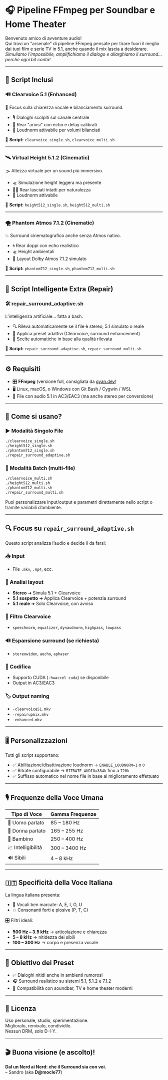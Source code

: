 # 🎧 Pipeline FFmpeg per Soundbar e Home Theater

Benvenuto amico di avventure audio!  
Qui trovi un "arsenale" di pipeline FFmpeg pensate per tirare fuori il meglio dai tuoi film e serie TV in 5.1, anche quando il mix lascia a desiderare. *Simuliamo l’impossibile, amplifichiamo il dialogo e allarghiamo il surround... perché ogni bit conta!*

---

## 🔧 Script Inclusi

### 🔊 Clearvoice 5.1 (Enhanced)
🎯 Focus sulla chiarezza vocale e bilanciamento surround.

- 🎙️ Dialoghi scolpiti sul canale centrale  
- 🌌 Rear "ariosi" con echo e delay calibrati  
- 📏 Loudnorm attivabile per volumi bilanciati  

📂 **Script:** `clearvoice_single.sh`, `clearvoice_multi.sh`

---

### 🛰️ Virtual Height 5.1.2 (Cinematic)
🌫️ Altezza virtuale per un sound più immersivo.

- 🛸 Simulazione height leggera ma presente  
- 🧘‍♂️ Rear lasciati intatti per naturalezza  
- 📏 Loudnorm attivabile  

📂 **Script:** `height512_single.sh`, `height512_multi.sh`

---

### 🌪️ Phantom Atmos 7.1.2 (Cinematic)
💥 Surround cinematografico anche senza Atmos nativo.

- 🌀 Rear doppi con echo realistico  
- 🛸 Height ambientali  
- 🧩 Layout Dolby Atmos 7.1.2 simulato  

📂 **Script:** `phantom712_single.sh`, `phantom712_multi.sh`

---

## 🧠 Script Intelligente Extra (Repair)

### 🛠️ repair_surround_adaptive.sh
L’intelligenza artificiale... fatta a bash.

- 🔍 Rileva automaticamente se il file è stereo, 5.1 simulato o reale  
- 🔁 Applica preset adattivi (Clearvoice, surround enhancement)  
- 🧠 Scelte automatiche in base alla qualità rilevata  

📂 **Script:** `repair_surround_adaptive.sh`, `repair_surround_multi.sh`

---

## ⚙️ Requisiti

- 🎛️ **FFmpeg** (versione full, consigliata da [gyan.dev](https://www.gyan.dev/ffmpeg/))
- 🖥️ Linux, macOS, o Windows con Git Bash / Cygwin / WSL
- 🎥 File con audio 5.1 in AC3/EAC3 (ma anche stereo per conversione)

---

## 🚀 Come si usano?

### ▶️ Modalità Singolo File
```bash
./clearvoice_single.sh
./height512_single.sh
./phantom712_single.sh
./repair_surround_adaptive.sh
```

### 📁 Modalità Batch (multi-file)
```bash
./clearvoice_multi.sh
./height512_multi.sh
./phantom712_multi.sh
./repair_surround_multi.sh
```

Puoi personalizzare input/output e parametri direttamente nello script o tramite variabili d’ambiente.

---

## 🔍 Focus su `repair_surround_adaptive.sh`

Questo script analizza l’audio e decide il da farsi:

### 📥 Input
- File `.mkv`, `.mp4`, ecc.

### 🤖 Analisi layout
- **Stereo** ➜ Simula 5.1 + Clearvoice  
- **5.1 sospetto** ➜ Applica Clearvoice + potenzia surround  
- **5.1 reale** ➜ Solo Clearvoice, con avviso  

### 🎣 Filtro Clearvoice
- `speechnorm`, `equalizer`, `dynaudnorm`, `highpass`, `lowpass`

### 🔊 Espansione surround (se richiesta)
- `stereowiden`, `aecho`, `aphaser`

### 🚀 Codifica
- Supporto CUDA (`-hwaccel cuda`) se disponibile  
- Output in AC3/EAC3

### 🏷️ Output naming
- `-clearvoice51.mkv`  
- `-repairupmix.mkv`  
- `-enhanced.mkv`

---

## 🎚️ Personalizzazioni

Tutti gli script supportano:

- ✅ Abilitazione/disattivazione loudnorm → `ENABLE_LOUDNORM=1` o `0`  
- ✅ Bitrate configurabile → `BITRATE_AUDIO=384k` fino a `720k`  
- ✅ Suffisso automatico nel nome file in base al miglioramento effettuato

---

## 🎙️ Frequenze della Voce Umana

| Tipo di Voce     | Gamma Frequenze               |
|------------------|-------------------------------|
| 🧔 Uomo parlato   | 85 – 180 Hz                   |
| 👩 Donna parlato  | 165 – 255 Hz                  |
| 🧒 Bambino        | 250 – 400 Hz                  |
| 📈 Intelligibilità| 300 – 3400 Hz                 |
| 🔊 Sibili         | 4 – 8 kHz                     |

---

## 🇮🇹 Specificità della Voce Italiana

La lingua italiana presenta:

- 🎯 Vocali ben marcate: A, E, I, O, U  
- 💥 Consonanti forti e plosive (P, T, C)

🎛️ Filtri ideali:

- **500 Hz – 3.5 kHz** → articolazione e chiarezza  
- **5 – 8 kHz** → nitidezza dei sibili  
- **100 – 300 Hz** → corpo e presenza vocale

---

## 🧪 Obiettivo dei Preset

- ✅ Dialoghi nitidi anche in ambienti rumorosi  
- 🎧 Surround realistico su sistemi 5.1, 5.1.2 e 7.1.2  
- 🚀 Compatibilità con soundbar, TV e home theater moderni  

---

## 📜 Licenza

Uso personale, studio, sperimentazione.  
Miglioralo, remixalo, condividilo.  
Nessun DRM, solo D-I-Y.

---

## 🎬 Buona visione (e ascolto)!

**Dal un Nerd ai Nerd: che il Surround sia con voi.**  
– Sandro (aka **D@mocle77**)
